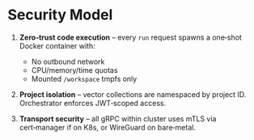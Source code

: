 # Security Model

1. **Zero‑trust code execution** – every `run` request spawns
   a one‑shot Docker container with:
   * No outbound network
   * CPU/memory/time quotas
   * Mounted `/workspace` tmpfs only

2. **Project isolation** – vector collections are namespaced
   by project ID. Orchestrator enforces JWT‑scoped access.

3. **Transport security** – all gRPC within cluster uses mTLS
   via cert‑manager if on K8s, or WireGuard on bare‑metal.

